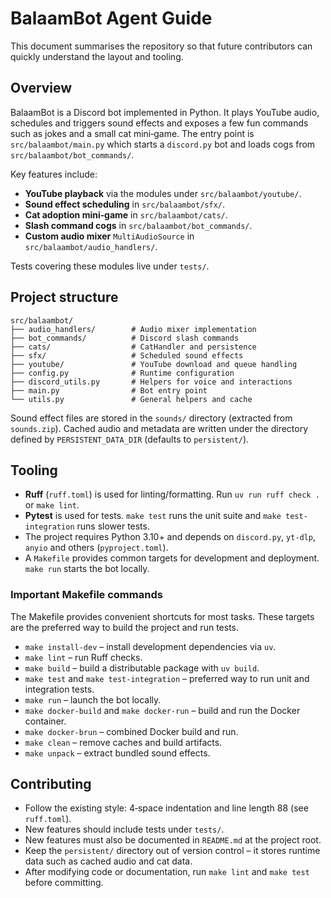 # BalaamBot Agent Guide

This document summarises the repository so that future contributors can quickly understand the layout and tooling.

## Overview

BalaamBot is a Discord bot implemented in Python.  It plays YouTube audio, schedules and triggers sound effects and exposes a few fun commands such as jokes and a small cat mini‑game.  The entry point is `src/balaambot/main.py` which starts a `discord.py` bot and loads cogs from `src/balaambot/bot_commands/`.

Key features include:

- **YouTube playback** via the modules under `src/balaambot/youtube/`.
- **Sound effect scheduling** in `src/balaambot/sfx/`.
- **Cat adoption mini‑game** in `src/balaambot/cats/`.
- **Slash command cogs** in `src/balaambot/bot_commands/`.
- **Custom audio mixer** `MultiAudioSource` in `src/balaambot/audio_handlers/`.

Tests covering these modules live under `tests/`.

## Project structure

```
src/balaambot/
├── audio_handlers/        # Audio mixer implementation
├── bot_commands/          # Discord slash commands
├── cats/                  # CatHandler and persistence
├── sfx/                   # Scheduled sound effects
├── youtube/               # YouTube download and queue handling
├── config.py              # Runtime configuration
├── discord_utils.py       # Helpers for voice and interactions
├── main.py                # Bot entry point
└── utils.py               # General helpers and cache
```

Sound effect files are stored in the `sounds/` directory (extracted from `sounds.zip`). Cached audio and metadata are written under the directory defined by `PERSISTENT_DATA_DIR` (defaults to `persistent/`).

## Tooling

- **Ruff** (`ruff.toml`) is used for linting/formatting. Run `uv run ruff check .` or `make lint`.
- **Pytest** is used for tests. `make test` runs the unit suite and `make test-integration` runs slower tests.
- The project requires Python 3.10+ and depends on `discord.py`, `yt-dlp`, `anyio` and others (`pyproject.toml`).
- A `Makefile` provides common targets for development and deployment. `make run` starts the bot locally.

### Important Makefile commands

The Makefile provides convenient shortcuts for most tasks. These targets are the
preferred way to build the project and run tests.

- `make install-dev` – install development dependencies via `uv`.
- `make lint` – run Ruff checks.
- `make build` – build a distributable package with `uv build`.
- `make test` and `make test-integration` – preferred way to run unit and integration tests.
- `make run` – launch the bot locally.
- `make docker-build` and `make docker-run` – build and run the Docker container.
- `make docker-brun` – combined Docker build and run.
- `make clean` – remove caches and build artifacts.
- `make unpack` – extract bundled sound effects.

## Contributing

- Follow the existing style: 4‑space indentation and line length 88 (see `ruff.toml`).
- New features should include tests under `tests/`.
- New features must also be documented in `README.md` at the project root.
- Keep the `persistent/` directory out of version control – it stores runtime data such as cached audio and cat data.
- After modifying code or documentation, run `make lint` and `make test` before committing.

